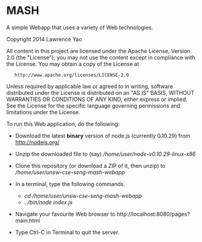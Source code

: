 MASH
=========================

A simple Webapp that uses a variety of Web technologies.

   Copyright 2014 Lawrence Yao

   All content in this project are licensed under the
   Apache License, Version 2.0 (the "License");
   you may not use the content except in compliance with the License.
   You may obtain a copy of the License at

       http://www.apache.org/licenses/LICENSE-2.0

   Unless required by applicable law or agreed to in writing, software
   distributed under the License is distributed on an "AS IS" BASIS,
   WITHOUT WARRANTIES OR CONDITIONS OF ANY KIND, either express or implied.
   See the License for the specific language governing permissions and
   limitations under the License.


To run this Web application, do the following:

+ Download the latest **binary** version of node.js (currently 0.10.29)
from http://nodejs.org/

+ Unzip the downloaded file to (say) */home/user/node-v0.10.29-linux-x86*

+ Clone this repository (or download a ZIP of it, then unzip) to
*/home/user/unsw-cse-seng-mash-webapp*

+ In a terminal, type the following commands.
    + *cd /home/user/unsw-cse-seng-mash-webapp*
    + *../bin/node index.js*

+ Navigate your favourite Web browser to http://localhost:8080/pages?main.html

+ Type Ctrl-C in Terminal to quit the server.

